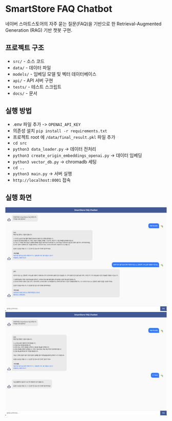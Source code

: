 # SmartStore FAQ Chatbot

네이버 스마트스토어의 자주 묻는 질문(FAQ)을 기반으로 한 Retrieval-Augmented Generation (RAG) 기반 챗봇 구현.

## 프로젝트 구조

- `src/` - 소스 코드
- `data/` - 데이터 파일
- `models/` - 임베딩 모델 및 벡터 데이터베이스
- `api/` - API 서버 구현
- `tests/` - 테스트 스크립트
- `docs/` - 문서

## 실행 방법
- .env 파일 추가 -> `OPENAI_API_KEY`
- 의존성 설치 `pip install -r requirements.txt`
- 프로젝트 root 에 `/data/final_result.pkl` 파일 추가
- `cd src`
- `python3 data_loader.py` -> 데이터 전처리
- `python3 create_origin_embeddings_openai.py` -> 데이터 임베딩
- `python3 vector_db.py` -> chromadb 세팅
- `cd ..`
- `python3 main.py` -> 서버 실행
- `http://localhost:8001` 접속

## 실행 화면
![capture1.png](./static/capture1.png)
![capture2.png](./static/capture2.png)